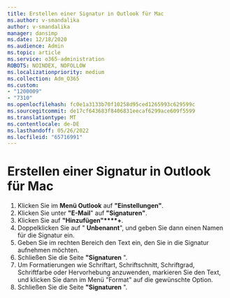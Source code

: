 ```yaml
---
title: Erstellen einer Signatur in Outlook für Mac
ms.author: v-smandalika
author: v-smandalika
manager: dansimp
ms.date: 12/18/2020
ms.audience: Admin
ms.topic: article
ms.service: o365-administration
ROBOTS: NOINDEX, NOFOLLOW
ms.localizationpriority: medium
ms.collection: Adm_O365
ms.custom:
- "1200009"
- "7310"
ms.openlocfilehash: fc0e1a3133b70f10258d95ced1265993c629599c
ms.sourcegitcommit: de17cf643683f8406831eecaf6299ace609f5599
ms.translationtype: MT
ms.contentlocale: de-DE
ms.lasthandoff: 05/26/2022
ms.locfileid: "65716991"
---
```

# <a name="create-a-signature-in-outlook-for-mac"></a>Erstellen einer Signatur in Outlook für Mac

1.  Klicken Sie im **Menü Outlook** auf **"Einstellungen"**.
2.  Klicken Sie unter **"E-Mail**" auf **"Signaturen"**.
3.  Klicken Sie auf **"Hinzufügen"****+**.
4.  Doppelklicken Sie auf " **Unbenannt**", und geben Sie dann einen Namen für die Signatur ein.
5.  Geben Sie im rechten Bereich den Text ein, den Sie in die Signatur aufnehmen möchten.
6.  Schließen Sie die Seite **"Signaturen** ".
7.  Um Formatierungen wie Schriftart, Schriftschnitt, Schriftgrad, Schriftfarbe oder Hervorhebung anzuwenden, markieren Sie den Text, und klicken Sie dann im Menü "Format" auf die gewünschte Option.
8.  Schließen Sie die Seite **"Signaturen** ".
